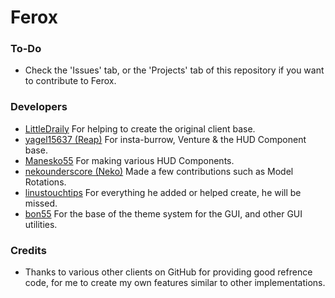# Ferox

### To-Do
- Check the 'Issues' tab, or the 'Projects' tab of this repository if you want to contribute to Ferox.

### Developers
- [LittleDraily](https://github.com/LittleDraily) For helping to create the original client base.
- [yagel15637 (Reap)](https://github.com/yagel15637) For insta-burrow, Venture & the HUD Component base.
- [Manesko55](https://github.com/Manesko55) For making various HUD Components.
- [nekounderscore (Neko)](https://github.com/nekounderscore) Made a few contributions such as Model Rotations.
- [linustouchtips](https://github.com/linustouchtips) For everything he added or helped create, he will be missed.
- [bon55](https://github.com/bon55) For the base of the theme system for the GUI, and other GUI utilities.

### Credits
- Thanks to various other clients on GitHub for providing good refrence code, for me to create my own features similar to other implementations.
